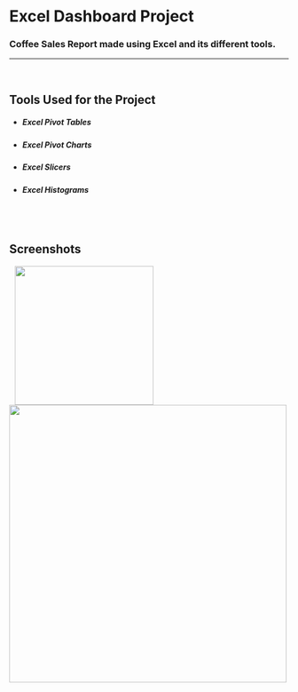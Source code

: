 # Excel Dashboard Project
### Coffee Sales Report made using Excel and its different tools.
---
<br/>

## Tools Used for the Project
* ##### Excel Pivot Tables
* ##### Excel Pivot Charts
* ##### Excel Slicers
* ##### Excel Histograms

<br/>


<br/>

## Screenshots  


<p float="left">
    <img src=" height="500" width="250" hspace="10" />
    <img src="https://github.com/Ushanshi-Sharma/Apparel-Store-Excel-Dashboard/assets/154740255/5e24692e-3ac6-465e-91e9-8d2583dedf93.jpg" height="500"  />
   
</p>
